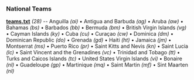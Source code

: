

### National Teams


**[teams.txt](teams.txt)** _(28)_ -- 
Anguilla _(ai)_ •
Antigua and Barbuda _(ag)_ •
Aruba _(aw)_ •
Bahamas _(bs)_ •
Barbados _(bb)_ •
Bermuda _(bm)_ •
British Virgin Islands _(vg)_ •
Cayman Islands _(ky)_ •
Cuba _(cu)_ •
Curaçao _(cw)_ •
Dominica _(dm)_ •
Dominican Republic _(do)_ •
Grenada _(gd)_ •
Haiti _(ht)_ •
Jamaica _(jm)_ •
Montserrat _(ms)_ •
Puerto Rico _(pr)_ •
Saint Kitts and Nevis _(kn)_ •
Saint Lucia _(lc)_ •
Saint Vincent and the Grenadines _(vc)_ •
Trinidad and Tobago _(tt)_ •
Turks and Caicos Islands _(tc)_ •
United States Virgin Islands _(vi)_ •
Bonaire _(nl)_ •
Guadeloupe _(gp)_ •
Martinique _(mq)_ •
Saint Martin _(mf)_ •
Sint Maarten _(nl)_




